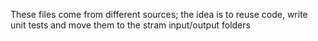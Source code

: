 These files come from different sources; the idea is to reuse code, write unit tests and move them to the stram input/output folders